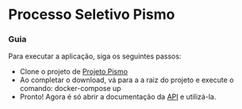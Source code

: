 # Processo Seletivo Pismo
### Guia
Para executar a aplicação, siga os seguintes passos:

* Clone o projeto de [Projeto Pismo](https://github.com/victorespindola/testback.git)
* Ao completar o download, vá para a a raiz do projeto e execute o comando: docker-compose up
* Pronto! Agora é só abrir a documentação da [API](http://localhost:8080/swagger-ui/) e utilizá-la.
